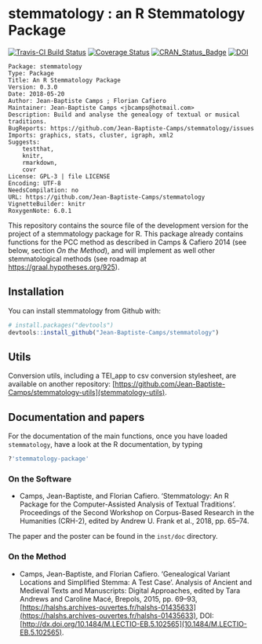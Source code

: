 # stemmatology : an R Stemmatology Package

[![Travis-CI Build Status](https://travis-ci.org/Jean-Baptiste-Camps/stemmatology.svg?branch=master)](https://travis-ci.org/Jean-Baptiste-Camps/stemmatology) 
[![Coverage Status](https://img.shields.io/codecov/c/github/Jean-Baptiste-Camps/stemmatology/master.svg)](https://codecov.io/github/Jean-Baptiste-Camps/stemmatology?branch=master) 
[![CRAN_Status_Badge](http://www.r-pkg.org/badges/version/stemmatology)](https://cran.r-project.org/package=stemmatology)
[![DOI](https://zenodo.org/badge/21941228.svg)](https://zenodo.org/badge/latestdoi/21941228)


    Package: stemmatology
    Type: Package
    Title: An R Stemmatology Package
    Version: 0.3.0
    Date: 2018-05-20
    Author: Jean-Baptiste Camps ; Florian Cafiero
    Maintainer: Jean-Baptiste Camps <jbcamps@hotmail.com>
    Description: Build and analyse the genealogy of textual or musical traditions.
    BugReports: https://github.com/Jean-Baptiste-Camps/stemmatology/issues
    Imports: graphics, stats, cluster, igraph, xml2
    Suggests: 
        testthat,
        knitr,
        rmarkdown,
        covr
    License: GPL-3 | file LICENSE
    Encoding: UTF-8
    NeedsCompilation: no
    URL: https://github.com/Jean-Baptiste-Camps/stemmatology
    VignetteBuilder: knitr
    RoxygenNote: 6.0.1
    
    
This repository contains the source file of the development version for the project of a stemmatology package for R. This package already contains functions for the PCC method as described in Camps & Cafiero 2014 (see below, section _On the Method_), and will implement as well  other stemmatological methods (see roadmap at https://graal.hypotheses.org/925).

## Installation

You can install stemmatology from Github with:

```r
# install.packages("devtools")
devtools::install_github("Jean-Baptiste-Camps/stemmatology")
```

## Utils

Conversion utils, including a TEI_app to csv conversion stylesheet, are 
available on another repository: 
[https://github.com/Jean-Baptiste-Camps/stemmatology-utils](stemmatology-utils).

## Documentation and papers

For the documentation of the main functions, once you have loaded `stemmatology`, have a look at the R documentation,
by typing
````r
?'stemmatology-package'
````

### On the Software

- Camps, Jean-Baptiste, and Florian Cafiero. ‘Stemmatology: An R Package for the Computer-Assisted Analysis of Textual Traditions’. Proceedings of the Second Workshop on Corpus-Based Research in the Humanities (CRH-2), edited by Andrew U. Frank et al., 2018, pp. 65–74.

The paper and the poster can be found in the `inst/doc` directory.

### On the Method

- Camps, Jean-Baptiste, and Florian Cafiero. ‘Genealogical Variant Locations and Simplified Stemma: A Test Case’. Analysis of Ancient and Medieval Texts and Manuscripts: Digital Approaches, edited by Tara Andrews and Caroline Macé, Brepols, 2015, pp. 69–93, [https://halshs.archives-ouvertes.fr/halshs-01435633](https://halshs.archives-ouvertes.fr/halshs-01435633), DOI: [http://dx.doi.org/10.1484/M.LECTIO-EB.5.102565](10.1484/M.LECTIO-EB.5.102565).
